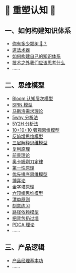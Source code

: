 # 💖 重塑认知 💖

## 一、如何构建知识体系

- [你有多少颗树 🌲？](./about-trees.md)
- [道法术器](./about-magic.md)
- [如何构建自己的知识体系](./about-zx-tixi.md)
- [技术之外我们应该思考什么](./beyond-tech-think-about.md)
- ......

## 二、思维模型

- [Bloom 认知层次模型](./mental-model/1_bloom-model.md)
- [SPIN 模型](./mental-model/2_SPIN-model.md)
- [马斯洛需求理论](./mental-model/3_needs.md)
- [5why 分析法](./mental-model/4_5why.md)
- [5Y2H 分析法](./mental-model/5_5y2h.md)
- [10+10+10 旁观思维模型](./mental-model/6_long-termism.md)
- [反熵增思维模型](./mental-model/7_anti-entropy-increase.md)
- [三层解释思维模型](./mental-model/8_three-layer.md)
- [复利原理](./mental-model/9_fuli.md)
- [前景理论](./mental-model/10_qianjing-model.md)
- [奥卡姆剃刀定律](./mental-model/11_simple-model.md)
- [第一性原理](./mental-model/12_first-principles.md)
- [优先排序思维模型](./mental-model/13_prioritization-think-model.md)
- [博弈论](./mental-model/14_game-theory.md)
- [金字塔原理](./mental-model/15_minto.md)
- [六顶帽思维模型](./mental-model/16_six-hat.md)
- [清单原则](./mental-model/17_list-model.md)
- [刻意练习](./mental-model/18_deliberate-practice.md)
- [路径依赖模型](./mental-model/19_path-dependency.md)
- [把背包扔过墙](./mental-model/20_throw-the-backpack-over-the-wall.md)
- [PDCA 理论](./mental-model/21_pdca.md)
- ......

## 三、产品逻辑

- [产品经理基本功](./pm/base.md)
- ......

<style>
.vp-doc a {
  text-decoration: none;
}  
.vp-doc a:hover {
  text-decoration: underline;
}  
</style>
<!-- 心/爱表情符号： https://cn.piliapp.com/emoji/list/heart/ -->
